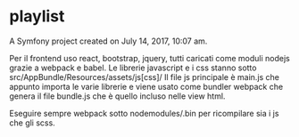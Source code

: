 playlist
=========

A Symfony project created on July 14, 2017, 10:07 am.

Per il frontend uso react, bootstrap, jquery, tutti caricati come moduli nodejs grazie a webpack e babel.
Le librerie javascript e i css stanno sotto src/AppBundle/Resources/assets/js[css]/
Il file js principale è main.js che appunto importa le varie librerie e viene usato come bundler webpack che genera il file bundle.js che è quello incluso nelle view html.

Eseguire sempre webpack sotto nodemodules/.bin per ricompilare sia i js che gli scss.
